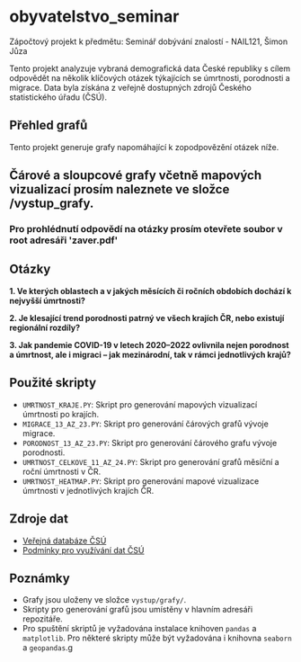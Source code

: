 # obyvatelstvo_seminar
Zápočtový projekt k předmětu: Seminář dobývání znalostí - NAIL121, Šimon Jůza

Tento projekt analyzuje vybraná demografická data České republiky s cílem odpovědět na několik klíčových otázek týkajících se úmrtnosti, porodnosti a migrace. Data byla získána z veřejně dostupných zdrojů Českého statistického úřadu (ČSÚ).

## Přehled grafů

Tento projekt generuje grafy napomáhající k zopodpovězění otázek níže.

## Čárové a sloupcové grafy včetně mapových vizualizací prosím naleznete ve složce /vystup_grafy.

### Pro prohlédnutí odpovědí na otázky prosím otevřete soubor v root adresáři 'zaver.pdf'

## Otázky

**1. Ve kterých oblastech a v jakých měsících či ročních obdobích dochází k nejvyšší úmrtnosti?**

**2. Je klesající trend porodnosti patrný ve všech krajích ČR, nebo existují regionální rozdíly?**

**3. Jak pandemie COVID-19 v letech 2020–2022 ovlivnila nejen porodnost a úmrtnost, ale i migraci – jak mezinárodní, tak v rámci jednotlivých krajů?**

## Použité skripty

* `UMRTNOST_KRAJE.PY`: Skript pro generování mapových vizualizací úmrtnosti po krajích.
* `MIGRACE_13_AZ_23.PY`: Skript pro generování čárových grafů vývoje migrace.
* `PORODNOST_13_AZ_23.PY`: Skript pro generování čárového grafu vývoje porodnosti.
* `UMRTNOST_CELKOVE_11_AZ_24.PY`: Skript pro generování grafů měsíční a roční úmrtnosti v ČR.
* `UMRTNOST_HEATMAP.PY`: Skript pro generování mapové vizualizace úmrtnosti v jednotlivých krajích ČR.

## Zdroje dat

* [Veřejná databáze ČSÚ](https://vdb.czso.cz/vdbvo2/faces/index.jsf?page=statistiky#katalog=30845) 
* [Podmínky pro využívání dat ČSÚ](https://csu.gov.cz/podminky_pro_vyuzivani_a_dalsi_zverejnovani_statistickych_udaju_csu)

## Poznámky

* Grafy jsou uloženy ve složce `vystup/grafy/`.
* Skripty pro generování grafů jsou umístěny v hlavním adresáři repozitáře.
* Pro spuštění skriptů je vyžadována instalace knihoven `pandas` a `matplotlib`. Pro některé skripty může být vyžadována i knihovna `seaborn` a `geopandas`.g